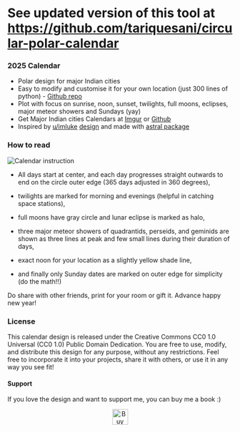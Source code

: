 # See updated version of this tool at https://github.com/tariquesani/circular-polar-calendar








### 2025 Calendar

- Polar design for major Indian cities
- Easy to modify and customise it for your own location (just 300 lines of python) - [Github repo](https://github.com/vizagite/calendar)
- Plot with focus on sunrise, noon, sunset, twilights, full moons, eclipses, major meteor showers and Sundays (yay)
- Get Major Indian cities Calendars at [Imgur](https://imgur.com/a/qBfTGRh) or [Github](https://github.com/vizagite/calendar/tree/main/results)
- Inspired by [u/imluke](https://www.reddit.com/user/imluke) [design](https://www.sunlightcalendar.com/design) and made with [astral package](https://github.com/sffjunkie/astral)

### How to read

![Calendar instruction](vizag_explain.png)

- All days start at center, and each day progresses straight outwards to end on the circle outer edge (365 days adjusted in 360 degrees),

- twilights are marked for morning and evenings (helpful in catching space stations), 

- full moons have gray circle and lunar eclipse is marked as halo, 

- three major meteor showers of quadrantids, perseids, and geminids are shown as three lines at peak and few small lines during their duration of days, 

- exact noon for your location as a slightly yellow shade line,

- and finally only Sunday dates are marked on outer edge for simplicity (do the math!!)

Do share with other friends, print for your room or gift it. Advance happy new year!

### License

This calendar design is released under the Creative Commons CC0 1.0 Universal (CC0 1.0) Public Domain Dedication. You are free to use, modify, and distribute this design for any purpose, without any restrictions.
Feel free to incorporate it into your projects, share it with others, or use it in any way you see fit!

#### Support

If you love the design and want to support me, you can buy me a book :)

<p align="center">
  <a href="https://buymeacoffee.com/vizagite" target="_blank">
    <img src="https://images-boson.vercel.app/buymebook.png" alt="Buy Me a Book" style="height: 35px;">
  </a>
</p>
